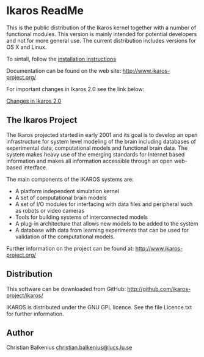 Ikaros ReadMe
=============

This is the public distribution of the Ikaros kernel together with a number of functional modules. This version is mainly intended for potential developers and not for more general use. The current distribution includes versions for OS X and Linux.

To sintall, follow the [installation instructions](https://github.com/ikaros-project/ikaros/wiki/Installation "Ikaros 2.0")

Documentation can be found on the web site: http://www.ikaros-project.org/

For important changes in Ikaros 2.0 see the link below:

[Changes in Ikaros 2.0](https://github.com/ikaros-project/ikaros/wiki/New-features-in-Ikaros-2.0 "Ikaros 2.0")




The Ikaros Project
------------------
The Ikaros projected started in early 2001 and its goal is to develop an open infrastructure for system level modeling of the brain including databases of experimental data, computational models and functional brain data. The system makes heavy use of the emerging standards for Internet based information and makes all information accessible through an open web-based interface.

The main components of the IKAROS systems are:

-  A platform independent simulation kernel
-  A set of computational brain models
-  A set of I/O modules for interfacing with data files and peripheral such as robots or video cameras
-  Tools for building systems of interconnected models
-  A plug-in architecture that allows new models to be added to the system
-  A database with data from learning experiments that can be used for validation of the computational models.

Further information on the project can be found at: http://www.ikaros-project.org/


Distribution
------------
This software can be downloaded from GitHub: http://github.com/ikaros-project/ikaros/

IKAROS is distributed under the GNU GPL licence.
See the file Licence.txt for further information.


Author
------
Christian Balkenius
christian.balkenius@lucs.lu.se

